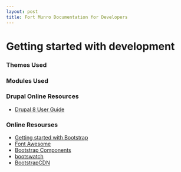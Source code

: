 ```yaml
---
layout: post
title: Fort Munro Documentation for Developers
---
```


<html>
<head>
    <title>{{ page.title }}</title>
</head>
<body> 
<h1> Getting started with development</h1>
    <h3>Themes Used</h3>
    <h3>Modules Used</h3>
    <h3>Drupal Online Resources</h3>
    <ul>
      <li><a href="https://www.drupal.org/docs/user_guide/en/index.html">Drupal 8 User Guide</a></li>
      </ul>
    <h3>Online Resourses</h3>
    <ul>
      <li><a href="https://getbootstrap.com/docs/4.0/getting-started/introduction/">Getting started with Bootstrap</a></li>
      <li><a href="https://fontawesome.com/">Font Awesome</a></li>
      <li><a href="https://getbootstrap.com/docs/4.0/components/">Bootstrap Components</a></li>
      <li><a href="https://bootswatch.com/">bootswatch</a></li>
      <li><a href="https://www.bootstrapcdn.com/">BootstrapCDN</a></li>
  </ul>
</body>
</html>
